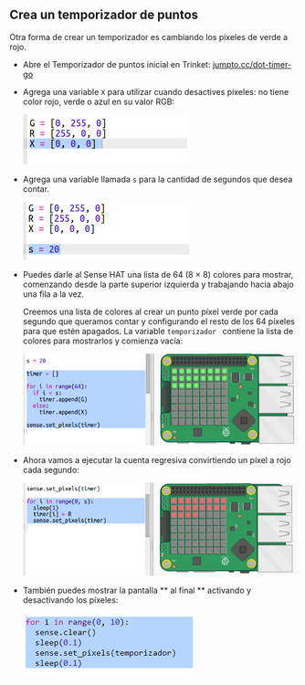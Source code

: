 ## Crea un temporizador de puntos

Otra forma de crear un temporizador es cambiando los píxeles de verde a rojo.

+ Abre el Temporizador de puntos inicial en Trinket: <a href="http://jumpto.cc/dot-timer-go" target="_blank">jumpto.cc/dot-timer-go</a>

+ Agrega una variable ` X ` para utilizar cuando desactives píxeles: no tiene color rojo, verde o azul en su valor RGB:
    
    ![captura de pantalla](images/timer-off.png)

+ Agrega una variable llamada ` s ` para la cantidad de segundos que desea contar.
    
    ![captura de pantalla](images/timer-seconds.png)

+ Puedes darle al Sense HAT una lista de 64 (8 × 8) colores para mostrar, comenzando desde la parte superior izquierda y trabajando hacia abajo una fila a la vez.
    
    Creemos una lista de colores al crear un punto píxel verde por cada segundo que queramos contar y configurando el resto de los 64 píxeles para que estén apagados. La variable `temporizador ` contiene la lista de colores para mostrarlos y comienza vacía:
    
    ![captura de pantalla](images/timer-setup.png)

+ Ahora vamos a ejecutar la cuenta regresiva convirtiendo un píxel a rojo cada segundo:
    
    ![captura de pantalla](images/timer-turn-red.png)

+ También puedes mostrar la pantalla ** al final ** activando y desactivando los píxeles:
    
    ![captura de pantalla](images/timer-flash.png)